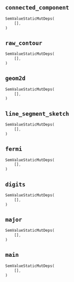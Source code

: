 ## `connected_component`

```rust
SemValueStaticMutDeps(
    [],
)
```

## `raw_contour`

```rust
SemValueStaticMutDeps(
    [],
)
```

## `geom2d`

```rust
SemValueStaticMutDeps(
    [],
)
```

## `line_segment_sketch`

```rust
SemValueStaticMutDeps(
    [],
)
```

## `fermi`

```rust
SemValueStaticMutDeps(
    [],
)
```

## `digits`

```rust
SemValueStaticMutDeps(
    [],
)
```

## `major`

```rust
SemValueStaticMutDeps(
    [],
)
```

## `main`

```rust
SemValueStaticMutDeps(
    [],
)
```
